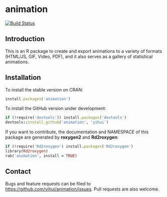 # animation

[![Build Status](https://travis-ci.org/yihui/animation.png)](https://travis-ci.org/yihui/animation)

## Introduction

This is an R package to create and export animations to a variety of formats
(HTML/JS, GIF, Video, PDF), and it also serves as a gallery of statistical
animations.

## Installation

To install the stable version on CRAN:

```ruby
install.packages('animation')
```

To install the GitHub version under development:

```ruby
if (!require('devtools')) install.packages('devtools')
devtools::install_github('animation', 'yihui')
```

If you want to contribute, the documentation and NAMESPACE of this package
are generated by **roxygen2** and **Rd2roxygen**:

```ruby
if (!require('Rd2roxygen') install.packages('Rd2roxygen')
library(Rd2roxygen)
rab('animation', install = TRUE)
```

## Contact

Bugs and feature requests can be filed to
<https://github.com/yihui/animation/issues>. Pull requests are also welcome.

